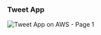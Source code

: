 ### Tweet App



![Tweet App on AWS - Page 1](https://github.com/smitppatel35/tweet-app/assets/25001061/4379fb83-71b7-4548-8ad2-41c8f1537f9e)
